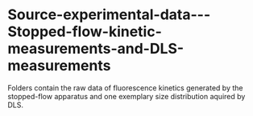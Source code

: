 # Source-experimental-data---Stopped-flow-kinetic-measurements-and-DLS-measurements

Folders contain the raw data of fluorescence kinetics generated by the stopped-flow apparatus and one exemplary size distribution aquired by DLS.
